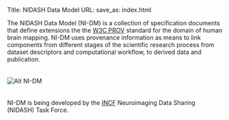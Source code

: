 Title: NIDASH Data Model
URL:
save_as: index.html

The NIDASH Data Model (NI-DM) is a collection of specification documents that define extensions the the [W3C PROV](http://www.w3.org/TR/prov-primer/) standard for the domain of human brain mapping. NI-DM uses provenance information as means to link components from different stages of the scientific research process from dataset descriptors and computational workflow, to derived data and publication.
</br>
</br>
</br>
![Alt NI-DM](specs/Figure_1.png "NI-DM Provenance Information Graph")
</br>
</br>
</br>
NI-DM is being developed by the [INCF](http://www.incf.org) Neuroimaging Data Sharing (NIDASH) Task Force.

